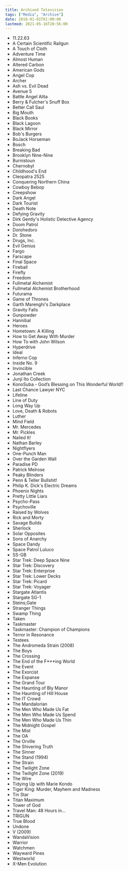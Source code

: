 ```yaml
---
title: Archived Television
tags: ["Media", "Archive"]
date: 2018-01-01T01:00:00
lastmod: 2021-05-16T20:56:00
---
```


<!-- Work in Progress: South Park, Star Trek, The Amazing World of Gumball, The Sinner -->
<!-- Rewatch: Farscape, Gurren Lagann, Lexx, Police Squad!, Swiss Toni, Terry Pratchett's Going Postal, The Boondocks, The Inbetweeners, True Detective -->
<!-- Abandoned: DARK, Designated Survivor, Doctor Who (2005), Fear the Walking Dead, How to Get Away with Murder, Making a Murderer, Sharp Objects, The Simpsons, The Walking Dead, Twin Peaks -->

* 11.22.63
* A Certain Scientific Railgun
* A Touch of Cloth
* Adventure Time
* Almost Human
* Altered Carbon
* American Gods
* Angel Cop
* Archer
* Ash vs. Evil Dead
* Avenue 5
* Battle Angel Alita
* Berry & Fulcher's Snuff Box
* Better Call Saul
* Big Mouth
* Black Books
* Black Lagoon
* Black Mirror
* Bob's Burgers
* BoJack Horseman
* Bosch
* Breaking Bad
* Brooklyn Nine-Nine
* Burnistoun
* Chernobyl
* Childhood's End
* Cleopatra 2525
* Conquering Northern China
* Cowboy Bebop
* Creepshow
* Dark Angel
* Dark Tourist
* Death Note
* Defying Gravity
* Dirk Gently's Holistic Detective Agency
* Doom Patrol
* Dorohedoro
* Dr. Stone
* Drugs, Inc.
* Evil Genius
* Fargo
* Farscape
* Final Space
* Fireball
* Firefly
* Freedom
* Fullmetal Alchemist
* Fullmetal Alchemist Brotherhood
* Futurama
* Game of Thrones
* Garth Marenghi's Darkplace
* Gravity Falls
* Gunpowder
* Hannibal
* Heroes
* Hometown: A Killing
* How to Get Away With Murder
* How To with John Wilson
* Hyperdrive
* Ideal
* Inferno Cop
* Inside No. 9
* Invincible
* Jonathan Creek
* Junji Ito Collection
* KonoSuba - God’s Blessing on This Wonderful World!!
* Last Chance Lawyer NYC
* Lifeline
* Line of Duty
* Long Way Up
* Love, Death & Robots
* Luther
* Mind Field
* Mr. Mercedes
* Mr. Pickles
* Nailed It!
* Nathan Barley
* Nightflyers
* One-Punch Man
* Over the Garden Wall
* Paradise PD
* Patrick Melrose
* Peaky Blinders
* Penn & Teller Bullshit!
* Philip K. Dick's Electric Dreams
* Phoenix Nights
* Pretty Little Liars
* Psycho-Pass
* Psychoville
* Raised by Wolves
* Rick and Morty
* Savage Builds
* Sherlock
* Solar Opposites
* Sons of Anarchy
* Space Dandy
* Space Patrol Luluco
* SS-GB
* Star Trek: Deep Space Nine
* Star Trek: Discovery
* Star Trek: Enterprise
* Star Trek: Lower Decks
* Star Trek: Picard
* Star Trek: Voyager
* Stargate Atlantis
* Stargate SG-1
* Steins;Gate
* Stranger Things
* Swamp Thing
* Taken
* Taskmaster
* Taskmaster: Champion of Champions
* Terror in Resonance
* Testees
* The Andromeda Strain (2008)
* The Boys
* The Crossing
* The End of the F***ing World
* The Event
* The Exorcist
* The Expanse
* The Grand Tour
* The Haunting of Bly Manor
* The Haunting of Hill House
* The IT Crowd
* The Mandalorian
* The Men Who Made Us Fat
* The Men Who Made Us Spend
* The Men Who Made Us Thin
* The Midnight Gospel
* The Mist
* The OA
* The Orville
* The Shivering Truth
* The Sinner
* The Stand (1994)
* The Strain
* The Twilight Zone
* The Twilight Zone (2019)
* The Wire
* Tidying Up with Marie Kondo
* Tiger King: Murder, Mayhem and Madness
* Tin Star
* Titan Maximum
* Tower of God
* Travel Man: 48 Hours in...
* TRIGUN
* True Blood
* Undone
* V (2009)
* WandaVision
* Warrior
* Watchmen
* Wayward Pines
* Westworld
* X-Men Evolution
